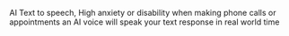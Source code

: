 AI Text to speech, High anxiety or disability when making phone calls or appointments an AI voice will speak your text response in real world time
